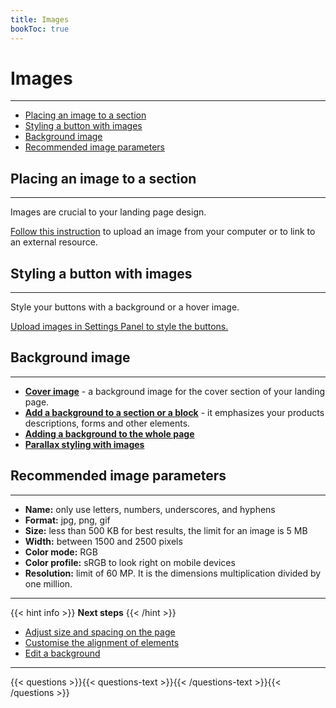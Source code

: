 ```yaml
---
title: Images
bookToc: true
---
```


# Images
***

- [Placing an image to a section](#placing-an-image-to-a-section)
- [Styling a button with images](#styling-a-button-with-images)
- [Background image](#background-image)
- [Recommended image parameters](#recommended-image-parameters)

## Placing an image to a section
***

Images are crucial to your landing page design.

[Follow this instruction](/docs/edit-section/#images-and-videos) to upload an image from your computer or to link to an external resource.

## Styling a button with images
***

Style your buttons with a background or a hover image.

[Upload images in Settings Panel to style the buttons.](/docs/edit-section/#buttons)

## Background image
***

- [**Cover image**](/docs/background/#add-a-background-to-a-section-or-block) - a background image for the cover section of your landing page.
- [**Add a background to a section or a block**](/docs/background/#add-a-background-to-a-section-or-block) - it emphasizes your products descriptions, forms and other elements.
- [**Adding a background to the whole page**](/docs/background/#add-a-background-to-a-section-or-block)
- [**Parallax styling with images**](/docs/background/#fixed-and-parallax-background-image)

## Recommended image parameters
***

- **Name:** only use letters, numbers, underscores, and hyphens
- **Format:** jpg, png, gif
- **Size:** less than 500 KB for best results, the limit for an image is 5 MB
- **Width:** between 1500 and 2500 pixels
- **Color mode:** RGB
- **Color profile:** sRGB to look right on mobile devices
- **Resolution:** limit of 60 MP. It is the dimensions multiplication divided by one million.

***

{{< hint info >}}
**Next steps**
{{< /hint >}}

- [Adjust size and spacing on the page](/docs/size/)
- [Customise the alignment of elements](/docs/align/)
- [Edit a background](/docs/background/)

***

{{< questions >}}{{< questions-text >}}{{< /questions-text >}}{{< /questions >}}